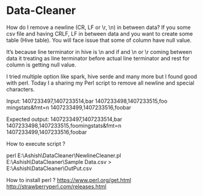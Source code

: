 # Data-Cleaner
How do I remove a newline (CR, LF or \r, \n) in between data? 
If you some csv file and having CRLF, LF in between data and you want to create some table (Hive table). You will face issue that some of column have null value.

It’s because line terminator in hive is \n and if and \n or \r coming between data it treating as line terminator before actual line terminator and rest for column is getting null value. 

I tried multiple option like spark, hive serde and many more but I found good with perl. Today I a sharing my Perl script to remove all newline and special characters.

Input:
1407233497,1407233514,bar
1407233498,1407233515,foo
mingstats&fmt=n
1407233499,1407233516,foobar

Expected output:
1407233497,1407233514,bar
1407233498,1407233515,foomingstats&fmt=n
1407233499,1407233516,foobar

How to execute script ?


perl E:\Ashish\DataCleaner\NewlineCleaner.pl E:\Ashish\DataCleaner\Sample Data.csv > E:\Ashish\DataCleaner\OutPut.csv

How to install perl ?
https://www.perl.org/get.html
http://strawberryperl.com/releases.html

